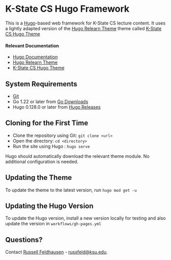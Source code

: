 # K-State CS Hugo Framework

This is a [Hugo](https://gohugo.io/)-based web framework for K-State CS lecture content. It uses a lightly adapted version of the [Hugo Relearn Theme](https://mcshelby.github.io/hugo-theme-relearn/index.html) theme called [K-State CS Hugo Theme](https://ksucs-hugo.russfeld.me/)

#### Relevant Documentation

* [Hugo Documentation](https://gohugo.io/documentation/)
* [Hugo Relearn Theme](https://mcshelby.github.io/hugo-theme-relearn/index.html)
* [K-State CS Hugo Theme](https://ksucs-hugo.russfeld.me/)

## System Requirements

* [Git](https://github.com/git-guides/install-git)
* Go 1.22 or later from [Go Downloads](https://go.dev/doc/install)
* Hugo 0.128.0 or later from [Hugo Releases](https://github.com/gohugoio/hugo/releases)

## Cloning for the First Time

* Clone the repository using Git: `git clone <url>`
* Open the directory: `cd <directory>`
* Run the site using Hugo : `hugo serve`

Hugo should automatically download the relevant theme module. No additional configuration is needed.

## Updating the Theme

To update the theme to the latest version, run `hugo mod get -u`

## Updating the Hugo Version

To update the Hugo version, install a new version locally for testing and also update the version in `workflows/gh-pages.yml`

## Questions?

Contact [Russell Feldhausen](https://russfeld.me) - russfeld@ksu.edu.
